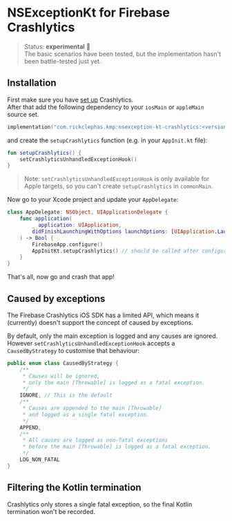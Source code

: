 # NSExceptionKt for Firebase Crashlytics

> Status: **experimental** 🚧  
> The basic scenarios have been tested, but the implementation hasn't been battle-tested just yet.

## Installation

First make sure you have [set up](https://firebase.google.com/docs/crashlytics/get-started?platform=ios) Crashlytics.  
After that add the following dependency to your `iosMain` or `appleMain` source set.

```kotlin
implementation("com.rickclephas.kmp:nsexception-kt-crashlytics:<version>")
```

and create the `setupCrashlytics` function (e.g. in your `AppInit.kt` file):

```kotlin
fun setupCrashlytics() {
    setCrashlyticsUnhandledExceptionHook()
}
```

> Note: `setCrashlyticsUnhandledExceptionHook` is only available for Apple targets,
> so you can't create `setupCrashlytics` in `commonMain`.

Now go to your Xcode project and update your `AppDelegate`:

```swift
class AppDelegate: NSObject, UIApplicationDelegate {
    func application(
        _ application: UIApplication,
        didFinishLaunchingWithOptions launchOptions: [UIApplication.LaunchOptionsKey : Any]? = nil
    ) -> Bool {
        FirebaseApp.configure()
        AppInitKt.setupCrashlytics() // should be called after configuring Firebase
    }
}
```

That's all, now go and crash that app!

## Caused by exceptions

The Firebase Crashlytics iOS SDK has a limited API,
which means it (currently) doesn't support the concept of caused by exceptions.

By default, only the main exception is logged and any causes are ignored.  
However `setCrashlyticsUnhandledExceptionHook` accepts a `CausedByStrategy` to customise that behaviour:

```kotlin
public enum class CausedByStrategy {
    /**
     * Causes will be ignored,
     * only the main [Throwable] is logged as a fatal exception.
     */
    IGNORE, // This is the default
    /**
     * Causes are appended to the main [Throwable]
     * and logged as a single fatal exception.
     */
    APPEND,
    /**
     * All causes are logged as non-fatal exceptions
     * before the main [Throwable] is logged as a fatal exception.
     */
    LOG_NON_FATAL
}
```

## Filtering the Kotlin termination

Crashlytics only stores a single fatal exception, so the final Kotlin termination won't be recorded.
